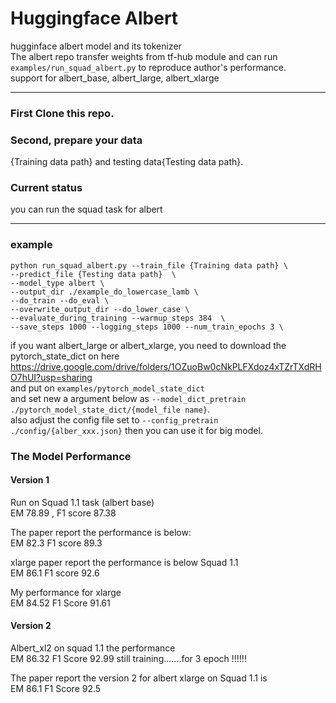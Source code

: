 # Huggingface Albert
hugginface albert model and its tokenizer <br>
The albert repo transfer weights from tf-hub module and can run `examples/run_squad_albert.py` to reproduce author's performance. <br>
support for albert_base, albert_large, albert_xlarge <br>

---

### First Clone this repo. <br>
### Second, prepare your data 
{Training data path} and testing data{Testing data path}.  <br>
### Current status
you can run the squad task for albert <br>

---


### example
```
python run_squad_albert.py --train_file {Training data path} \
--predict_file {Testing data path}  \
--model_type albert \ 
--output_dir ./example_do_lowercase_lamb \
--do_train --do_eval \ 
--overwrite_output_dir --do_lower_case \ 
--evaluate_during_training --warmup_steps 384  \ 
--save_steps 1000 --logging_steps 1000 --num_train_epochs 3 \
```

if you want albert_large or albert_xlarge, you need to download the pytorch_state_dict on here https://drive.google.com/drive/folders/1OZuoBw0cNkPLFXdoz4xTZrTXdRHO7hUI?usp=sharing <br> and put on ```examples/pytorch_model_state_dict``` <br>and set new a argument below as ```--model_dict_pretrain ./pytorch_model_state_dict/{model_file name}```.<br> also adjust the config file set to ```--config_pretrain ./config/{alber_xxx.json}``` then you can use it for big model.

### The Model Performance
#### Version 1

Run on Squad 1.1 task (albert base) <br>
EM 78.89 , F1 score 87.38 

The paper report the performance is below: <br>
EM 82.3 F1 score 89.3

xlarge paper report the performance is below Squad 1.1 <br>
EM 86.1 F1 score 92.6 

My performance for xlarge  <br>
EM 84.52 F1 Score 91.61

#### Version 2 

Albert_xl2 on squad 1.1 the performance <br>
EM 86.32 F1 Score 92.99 still training.......for 3 epoch !!!!!!

The paper report the version 2 for albert xlarge on Squad 1.1 is 
<br> EM 86.1 F1 Score 92.5 
